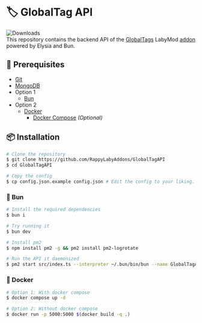 # :label: GlobalTag API
![Downloads](https://labybadges-delta.vercel.app/api/downloads/globaltags/formatted)<br>
This repository contains the backend API of the [GlobalTags](https://github.com/RappyLabyAddons/GlobalTags) LabyMod [addon](https://flintmc.net/modification/142.globaltags) powered by Elysia and Bun.

## 💪 Prerequisites
* [Git](https://git-scm.com/downloads)
* [MongoDB](https://mongodb.com)
* Option 1
  * [Bun](https://bun.sh)<br>
* Option 2
  * [Docker](https://www.docker.com)
    * [Docker Compose](https://docs.docker.com/compose/) *(Optional)*

## :package: Installation
```bash
# Clone the repository
$ git clone https://github.com/RappyLabyAddons/GlobalTagAPI
$ cd GlobalTagAPI

# Copy the config
$ cp config.json.example config.json # Edit the config to your liking.
```
### 🍞 Bun
```bash
# Install the required dependencies
$ bun i

# Try running it
$ bun dev

# Install pm2
$ npm install pm2 -g && pm2 install pm2-logrotate

# Run the API it daemonized
$ pm2 start src/index.ts --interpreter ~/.bun/bin/bun --name GlobalTagAPI
```
### 🐋 Docker
```bash
# Option 1: With docker compose
$ docker compose up -d

# Option 2: Without docker compose
$ docker run -p 5000:5000 $(docker build -q .)
```